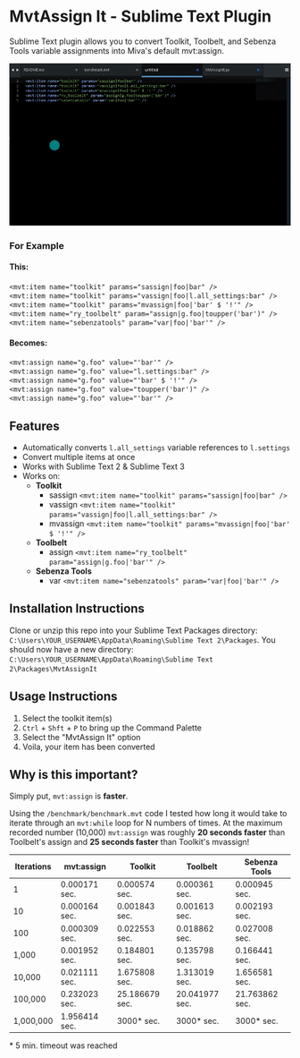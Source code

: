 # MvtAssign It - Sublime Text Plugin

Sublime Text plugin allows you to convert Toolkit, Toolbelt, and Sebenza Tools variable assignments into Miva's default mvt:assign.

[![Demo](/assets/demo.gif)](http://recordit.co/CYVE7RaVy6)

### For Example

#### This:

```
<mvt:item name="toolkit" params="sassign|foo|bar" />
<mvt:item name="toolkit" params="vassign|foo|l.all_settings:bar" />
<mvt:item name="toolkit" params="mvassign|foo|'bar' $ '!'" />
<mvt:item name="ry_toolbelt" param="assign|g.foo|toupper('bar')" />
<mvt:item name="sebenzatools" param="var|foo|'bar'" />
```

#### Becomes:
```
<mvt:assign name="g.foo" value="'bar'" />
<mvt:assign name="g.foo" value="l.settings:bar" />
<mvt:assign name="g.foo" value="'bar' $ '!'" />
<mvt:assign name="g.foo" value="toupper('bar')" />
<mvt:assign name="g.foo" value="'bar'" />
```
## Features

* Automatically converts `l.all_settings` variable references to `l.settings`
* Convert multiple items at once
* Works with Sublime Text 2 & Sublime Text 3
* Works on:
	* **Toolkit**
	    *  sassign `<mvt:item name="toolkit" params="sassign|foo|bar" />`
	    *  vassign `<mvt:item name="toolkit" params="vassign|foo|l.all_settings:bar" />`
	    *  mvassign `<mvt:item name="toolkit" params="mvassign|foo|'bar' $ '!'" />`
    *  **Toolbelt**
        *  assign `<mvt:item name="ry_toolbelt" param="assign|g.foo|'bar'" />`
    *  **Sebenza Tools**
        *  var `<mvt:item name="sebenzatools" param="var|foo|'bar'" />`

## Installation Instructions

Clone or unzip this repo into your Sublime Text Packages directory: `C:\Users\YOUR_USERNAME\AppData\Roaming\Sublime Text 2\Packages`. You should now have a new directory: `C:\Users\YOUR_USERNAME\AppData\Roaming\Sublime Text 2\Packages\MvtAssignIt`

## Usage Instructions

1. Select the toolkit item(s)
2. `Ctrl` + `Shft` + `P` to bring up the Command Palette
3. Select the "MvtAssign It" option
4. Voila, your item has been converted

## Why is this important?

Simply put, `mvt:assign` is **faster**.

Using the `/benchmark/benchmark.mvt` code I tested how long it would take to iterate through an `mvt:while` loop for N numbers of times. At the maximum recorded number (10,000) `mvt:assign` was roughly **20 seconds faster** than Toolbelt's assign and **25 seconds faster** than Toolkit's mvassign!

| Iterations                   | mvt:assign      | Toolkit        | Toolbelt       | Sebenza Tools  |
|------------------------------|-----------------|----------------|----------------|----------------|
| 1                            | 0.000171 sec.   | 0.000574 sec.  | 0.000361 sec.  | 0.000945 sec.  |
| 10                           | 0.000164 sec.   | 0.001843 sec.  | 0.001613 sec.  | 0.002193 sec.  |
| 100                          | 0.000309 sec.   | 0.022553 sec.  | 0.018862 sec.  | 0.027008 sec.  |
| 1,000                        | 0.001952 sec.   | 0.184801 sec.  | 0.135798 sec.  | 0.166441 sec.  |
| 10,000                       | 0.021111 sec.   | 1.675808 sec.  | 1.313019 sec.  | 1.656581 sec.  |
| 100,000                      | 0.232023 sec.   | 25.186679 sec. | 20.041977 sec. | 21.763862 sec. |
| 1,000,000                    | 1.956414 sec.   | 3000\* sec.    | 3000\* sec.    | 3000\* sec.

\* 5 min. timeout was reached